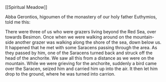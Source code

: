 [[Spiritual Meadow]]
 
Abba Gerontios, higoumen of the monastery of our holy father Euthymios, told me this:  
 
There were three of us who were grazers living beyond the Red Sea, over towards Besimon. Once when we were walking around on the mountain-side another grazer was walking along the shore of the sea, down below us. It happened that he met with some Saracens passing through the area. As they passed by him, one of the Saracens turned back and struck off the head of the anchorite. We saw all this from a distance as we were on the mountain. While we were grieving for the anchorite, suddenly a bird came over the Saracen, seized him and carried him up into the air. It then let him drop to the ground, where he was turned into carrion. 
